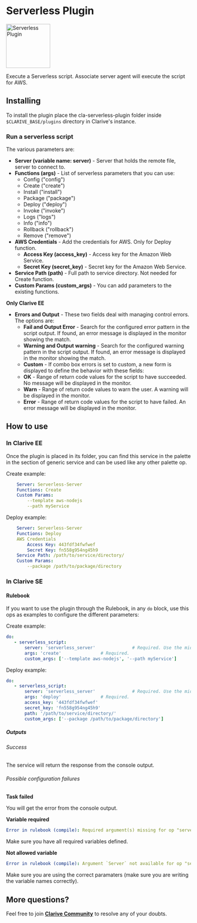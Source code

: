 # Serverless Plugin

<img src="https://cdn.jsdelivr.net/gh/clarive/cla-serverless-plugin@master/public/icon/serverless.svg?sanitize=true" alt="Serverless Plugin" title="Serverless Plugin" width="120" height="120">

Execute a Serverless script. Associate server agent will execute the script for AWS.

## Installing

To install the plugin place the cla-serverless-plugin folder inside `$CLARIVE_BASE/plugins`
directory in Clarive's instance.

### Run a serverless script

The various parameters are:

- **Server (variable name: server)** - Server that holds the remote file, server to connect to.
- **Functions (args)** - List of serverless parameters that you can use:
	- Config ("config")
	- Create ("create")
	- Install ("install")
	- Package ("package")
	- Deploy ("deploy")
	- Invoke ("invoke")
	- Logs ("logs")
	- Info ("info")
	- Rollback ("rollback")
	- Remove ("remove")
- **AWS Credentials** - Add the credentials for AWS. Only for Deploy function.
	- **Access Key (access_key)** - Access key for the Amazon Web Service.
	- **Secret Key (secret_key)** - Secret key for the Amazon Web Service.
- **Service Path (path)** - Full path to service directory. Not needed for Create function.
- **Custom Params (custom_args)** - You can add parameters to the existing functions.

**Only Clarive EE**

- **Errors and Output** - These two fields deal with managing control errors. The options are:
   - **Fail and Output Error** - Search for the configured error pattern in the script output. If found, an error
     message is displayed in the monitor showing the match.
   - **Warning and Output warning** - Search for the configured warning pattern in the script output. If found, an error
     message is displayed in the monitor showing the match.
   - **Custom** - If combo box errors is set to custom, a new form is displayed to define the behavior with these
     fields:
   - **OK** - Range of return code values for the script to have succeeded. No message will be displayed in the monitor.
   - **Warn** - Range of return code values to warn the user. A warning will be displayed in the monitor.
   - **Error** - Range of return code values for the script to have failed. An error message will be displayed in the
     monitor.

## How to use

### In Clarive EE

Once the plugin is placed in its folder, you can find this service in the palette in the section of generic service and can be used like any other palette op.

Create example:

```yaml
    Server: Serverless-Server
    Functions: Create
    Custom Params: 	
    	--template aws-nodejs
        --path myService
``` 

Deploy example:

```yaml
    Server: Serverless-Server
    Functions: Deploy
    AWS Credentials
    	Access Key: 443fdf34fwfwef
    	Secret Key: fn558g954ng45h9
    Service Path: /path/to/service/directory/
    Custom Params: 	
    	--package /path/to/package/directory
``` 

### In Clarive SE

#### Rulebook

If you want to use the plugin through the Rulebook, in any `do` block, use this ops as examples to configure the different parameters:

Create example:

```yaml
do:
   - serverless_script:
       server: 'serverless_server'          	# Required. Use the mid set to the resource you created
       args: 'create'				# Required.
       custom_args: ['--template aws-nodejs', '--path myService']
``` 

Deploy example:

```yaml
do:
   - serverless_script:
       server: 'serverless_server'          	# Required. Use the mid set to the resource you created
       args: 'deploy'				# Required.
       access_key: '443fdf34fwfwef'
       secret_key: 'fn558g954ng45h9'
       path: '/path/to/service/directory/'
       custom_args: ['--package /path/to/package/directory']
```

##### Outputs

###### Success

The service will return the response from the console output.

###### Possible configuration failures

**Task failed**

You will get the error from the console output.

**Variable required**

```yaml
Error in rulebook (compile): Required argument(s) missing for op "serverless_script": "server"
```

Make sure you have all required variables defined.

**Not allowed variable**

```yaml
Error in rulebook (compile): Argument `Server` not available for op "serverless_script"
```

Make sure you are using the correct paramaters (make sure you are writing the variable names correctly).

## More questions?

Feel free to join **[Clarive Community](https://community.clarive.com/)** to resolve any of your doubts.
